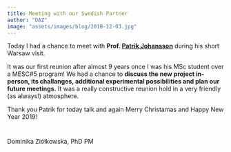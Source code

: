 ```yaml
---
title: Meeting with our Swedish Partner
author: "DAZ"
image: "assets/images/blog/2018-12-03.jpg"
---
```


Today I had a chance to meet with **Prof. [Patrik Johansson](https://mobile.twitter.com/patrik_chalmers)** during his short Warsaw visit.

It was our first reunion after almost 9 years once I was his MSc student over a MESC#5 program! We had a chance to **discuss the new project in-person, its challanges, additional experimental possibilities and plan our future meetings.** It was a really constructive reunion hold in a very friendly (as always!) atmosphere.

Thank you Patrik for today talk and again Merry Christamas and Happy New Year 2019!
#
Dominika Ziółkowska, PhD
PM
